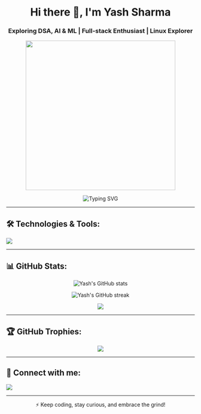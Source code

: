 <h1 align="center">Hi there 👋, I'm Yash Sharma</h1>
<h3 align="center">Exploring DSA, AI & ML | Full-stack Enthusiast | Linux Explorer</h3>

<p align="center">
  <img src="https://media1.giphy.com/media/v1.Y2lkPTc5MGI3NjExMXcxNWQzbTRwcXh1N25mNjF4b21kaXY2emJqOTk2MWt6YXJmeTlseSZlcD12MV9pbnRlcm5hbF9naWZfYnlfaWQmY3Q9Zw/H03PuVdwREB21ANkLX/giphy.gif" width="400"/>
</p>

<p align="center">
  <img src="https://readme-typing-svg.herokuapp.com?font=Fira+Code&duration=3000&pause=1000&color=0BF7FF&center=true&vCenter=true&width=435&lines=Passionate+Developer;Loves+Python+%7C+Node+%7C+React;Exploring+AI+%26+ML;Linux+Enthusiast" alt="Typing SVG" />
</p>

---

## 🛠️ Technologies & Tools:
<p align="left">
  <img src="https://skillicons.dev/icons?i=python,nodejs,react,linux,figma,postman,git,grafana" />
</p>

---

## 📊 GitHub Stats:
<p align="center">
  <img src="https://github-readme-stats.vercel.app/api?username=YashSHarmaAmarnath&show_icons=true&theme=radical" alt="Yash's GitHub stats" />
</p>

<p align="center">
  <img src="https://streak-stats.demolab.com?user=YashSHarmaAmarnath&theme=radical&hide_border=true" alt="Yash's GitHub streak" />
</p>

<p align="center">
  <img src="https://github-readme-stats.vercel.app/api/top-langs/?username=YashSHarmaAmarnath&layout=compact&theme=radical" />
</p>

---

## 🏆 GitHub Trophies:
<p align="center">
  <img src="https://github-profile-trophy.vercel.app/?username=YashSHarmaAmarnath&theme=radical&no-frame=true&margin-w=10" />
</p>

---

## 💬 Connect with me:
<p align="left">
  <a href="https://www.linkedin.com/in/yash-sharma-374bb12bb/" target="_blank">
    <img src="https://img.shields.io/badge/LinkedIn-blue?style=for-the-badge&logo=linkedin" />
  </a>
</p>

---

<p align="center">⚡ Keep coding, stay curious, and embrace the grind!</p>
